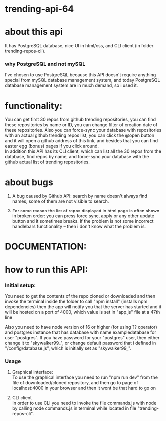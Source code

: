 # trending-api-64

# about this api

It has PostgreSQL database, nice UI in html/css, and CLI client (in folder trending-repos-cli). 

<h3>
 why PostgreSQL and not mySQL
</h3>
I've chosen to use PostgreSQL because this API doesn't require anything special from mySQL database management system, and today PostgreSQL database management system are in much demand, so i used it.

# functionality:

You can get first 30 repos from github trending repositories, you can find these repositories by name or ID, you can change filter of creation date of these repositories. Also you can force-sync your database with repositories with an actual github trending repos list, you can click the @open button and it will open a github address of this link, and besides that you can find easter egg (bonus) pages if you click around.
<br>
In addition this API has its CLI client, which can list all the 30 repos from the database, find repos by name, and force-sync your database with the github actual list of trending repositories.

# about bugs

1. A bug caused by Github API: search by name doesn't always find names, some of them are not visible to search.

2. For some reason the list of repos displayed in html page is often shown in broken order: you can press force sync, apply or any other update button and it sometimes breaks. If the problem is not some incorrect handlebars functionality – then i don't know what the problem is.

# DOCUMENTATION:

# how to run this API:

<h3>Initial setup:</h3>
 You need to get the contents of the repo cloned or downloaded and then invoke the terminal inside the folder to call "npm install" (installs npm dependencies)
then the app will notify you that the server has started and it will be hosted on a port of 4000, which value is set in "app.js" file at a 47th line

Also you need to have node version of 16 or higher (for using ?? operator) and postgres instance that has database with name exampledatabase for user "postgres". If you have password for your "postgres" user, then either change it to "skywalker99_", or change default password that i defined in "/config/database.js", which is initially set as "skywalker99_".  

<h3>Usage</h3>

1. Graphical interface: <br>
   To use the graphical interface you need to run "npm run dev" from the file of downloaded/cloned repository, and then go to page of localhost:4000 in your browser and then it wont be that hard to go on

2. CLI client <br>
   In order to use CLI you need to invoke the file commands.js with node by calling node commands.js in terminal while located in file "trending-repos-cli".
   <br>
   <br>
   <br>
   <br>
   <br>
   <br>
   <br>
   <br>
   <br>

